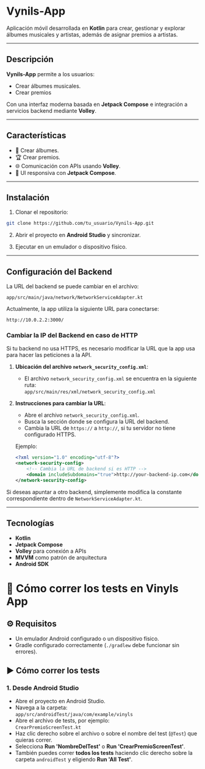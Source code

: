 # Vynils-App

Aplicación móvil desarrollada en **Kotlin** para crear, gestionar y explorar álbumes musicales y artistas, además de asignar premios a artistas.

---

## Descripción

**Vynils-App** permite a los usuarios:
- Crear álbumes musicales.
- Crear premios

Con una interfaz moderna basada en **Jetpack Compose** e integración a servicios backend mediante **Volley**.

---

## Características
- 📀 Crear álbumes.
- 🏆 Crear premios.
- 🌐 Comunicación con APIs usando **Volley**.
- 🎨 UI responsiva con **Jetpack Compose**.

---

## Instalación

1. Clonar el repositorio:

```bash
git clone https://github.com/tu_usuario/Vynils-App.git
```

2. Abrir el proyecto en **Android Studio** y sincronizar.

3. Ejecutar en un emulador o dispositivo físico.

---

## Configuración del Backend

La URL del backend se puede cambiar en el archivo:

```
app/src/main/java/network/NetworkServiceAdapter.kt
```

Actualmente, la app utiliza la siguiente URL para conectarse:

```
http://10.0.2.2:3000/
```


### Cambiar la IP del Backend en caso de HTTP

Si tu backend no usa HTTPS, es necesario modificar la URL que la app usa para hacer las peticiones a la API.

1. **Ubicación del archivo `network_security_config.xml`**:
   - El archivo `network_security_config.xml` se encuentra en la siguiente ruta:  
     `app/src/main/res/xml/network_security_config.xml`

2. **Instrucciones para cambiar la URL**:
   - Abre el archivo `network_security_config.xml`.
   - Busca la sección donde se configura la URL del backend.
   - Cambia la URL de `https://` a `http://`, si tu servidor no tiene configurado HTTPS.
   
   Ejemplo:
   ```xml
   <?xml version="1.0" encoding="utf-8"?>
   <network-security-config>
       <!-- Cambia la URL de backend si es HTTP -->
       <domain includeSubdomains="true">http://your-backend-ip.com</domain>
   </network-security-config>


Si deseas apuntar a otro backend, simplemente modifica la constante correspondiente dentro de `NetworkServiceAdapter.kt`.

---

## Tecnologías

- **Kotlin**
- **Jetpack Compose**
- **Volley** para conexión a APIs
- **MVVM** como patrón de arquitectura
- **Android SDK**



# 📄 Cómo correr los tests en Vinyls App

## ⚙️ Requisitos
- Un emulador Android configurado o un dispositivo físico.
- Gradle configurado correctamente (`./gradlew` debe funcionar sin errores).

## ▶️ Cómo correr los tests

### 1. Desde Android Studio

- Abre el proyecto en Android Studio.
- Navega a la carpeta:  
  `app/src/androidTest/java/com/example/vinyls`
- Abre el archivo de tests, por ejemplo:  
  `CrearPremioScreenTest.kt`
- Haz clic derecho sobre el archivo o sobre el nombre del test (`@Test`) que quieras correr.
- Selecciona **Run 'NombreDelTest'** o **Run 'CrearPremioScreenTest'**.
- También puedes correr **todos los tests** haciendo clic derecho sobre la carpeta `androidTest` y eligiendo **Run 'All Test'**.




